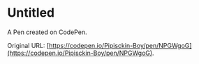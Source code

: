# Untitled

A Pen created on CodePen.

Original URL: [https://codepen.io/Pipisckin-Boy/pen/NPGWgoG](https://codepen.io/Pipisckin-Boy/pen/NPGWgoG).

